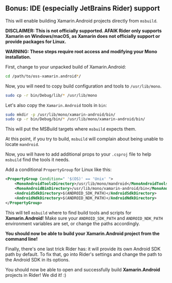 
## Bonus: IDE (especially JetBrains Rider) support

This will enable building Xamarin.Android projects directly from `msbuild`.

**DISCLAIMER: This is not officially supported. AFAIK Rider only supports Xamarin on Windows/macOS, as
Xamarin does not officially support or provide packages for Linux.**

**WARNING: These steps require root access and modifying your Mono installation.**

First, change to your unpacked build of Xamarin.Android:

```sh
cd /path/to/oss-xamarin.android*/
```

Now, you will need to copy build configuration and tools to `/usr/lib/mono`.

```sh
sudo cp -r bin/Debug/lib/* /usr/lib/mono
```

Let's also copy the `Xamarin.Android` tools in `bin`:

```sh
sudo mkdir -p /usr/lib/mono/xamarin-android/bin/
sudo cp -r bin/Debug/bin/* /usr/lib/mono/xamarin-android/bin/
```

This will put the MSBuild targets where `msbuild` expects them.

At this point, if you try to build, `msbuild` will complain about being unable to locate `mandroid`.

Now, you will have to add additional props to your `.csproj` file to help `msbuild` find
the tools it needs.

Add a conditional `PropertyGroup` for Linux like this:

```xml
<PropertyGroup Condition=" '$(OS)' == 'Unix' ">
    <MonoAndroidToolsDirectory>/usr/lib/mono/mandroid</MonoAndroidToolsDirectory>
    <MonoAndroidBinDirectory>/usr/lib/mono/xamarin-android/bin</MonoAndroidBinDirectory>
    <AndroidSdkDirectory>$(ANDROID_SDK_PATH)</AndroidSdkDirectory>
    <AndroidNdkDirectory>$(ANDROID_NDK_PATH)</AndroidNdkDirectory>
</PropertyGroup>
```

This will tell `msbuild` where to find build tools and scripts for **Xamarin.Android**!
Make sure your `ANDROID_SDK_PATH` and `ANDROID_NDK_PATH` environment variables are set,
or change the paths accordingly.

**You should now be able to build your Xamarin.Android project from the command line!**

Finally, there's one last trick Rider has: it will provide its own Android SDK path
by default. To fix that, go into Rider's settings and change the path to the Android SDK
in its options.

You should now be able to open and successfully build **Xamarin.Android** projects in Rider! We did it! :)
